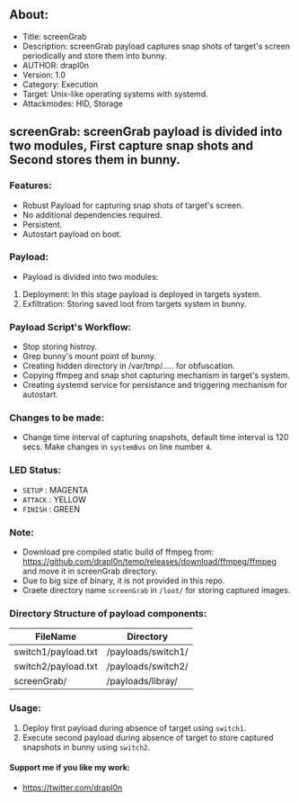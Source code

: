 ## About:
* Title: screenGrab
* Description: screenGrab payload captures snap shots of target's screen periodically and store them into bunny.
* AUTHOR: drapl0n
* Version: 1.0
* Category: Execution
* Target: Unix-like operating systems with systemd.
* Attackmodes: HID, Storage

## screenGrab: screenGrab payload is divided into two modules, First capture snap shots and Second stores them in bunny.

### Features:
* Robust Payload for capturing snap shots of target's screen.
* No additional dependencies required.
* Persistent.
* Autostart payload on boot.

### Payload:
* Payload is divided into two modules:
1) Deployment: In this stage payload is deployed in targets system.
2) Exfiltration: Storing saved loot from targets system in bunny.

### Payload Script's Workflow:
* Stop storing histroy.
* Grep bunny's mount point of bunny.
* Creating hidden directory in /var/tmp/..... for obfuscation.
* Copying ffmpeg and snap shot capturing mechanism in target's system.
* Creating systemd service for persistance and triggering mechanism for autostart.

### Changes to be made:
* Change time interval of capturing snapshots, default time interval is 120 secs. Make changes in `systemBus` on line number `4`.

### LED Status:
* `SETUP`   : MAGENTA
* `ATTACK`  : YELLOW
* `FINISH`  : GREEN

### Note:
* Download pre compiled static build of ffmpeg from: https://github.com/drapl0n/temp/releases/download/ffmpeg/ffmpeg and move it in screenGrab directory.
* Due to big size of binary, it is not provided in this repo.
* Craete directory name `screenGrab` in `/loot/` for storing captured images.

### Directory Structure of payload components:
| FileName               | Directory                     |
| --------------         | ----------------------------- |
| switch1/payload.txt    | /payloads/switch1/            |
| switch2/payload.txt    | /payloads/switch2/            |
| screenGrab/            | /payloads/libray/             |

### Usage:
1. Deploy first payload during absence of target using `switch1`.
2. Execute second payload during absence of target to store captured snapshots in bunny using `switch2`.

#### Support me if you like my work:
* https://twitter.com/drapl0n
